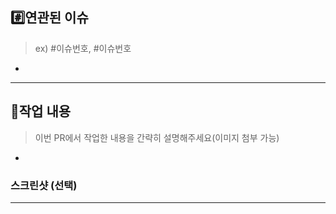 ## #️⃣연관된 이슈

> ex) #이슈번호, #이슈번호
- 

---
## 📝작업 내용

> 이번 PR에서 작업한 내용을 간략히 설명해주세요(이미지 첨부 가능)
- 

### 스크린샷 (선택)


---